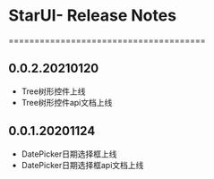 # StarUI- Release Notes
======================================
## 0.0.2.20210120
* Tree树形控件上线
* Tree树形控件api文档上线

## 0.0.1.20201124
* DatePicker日期选择框上线
* DatePicker日期选择框api文档上线